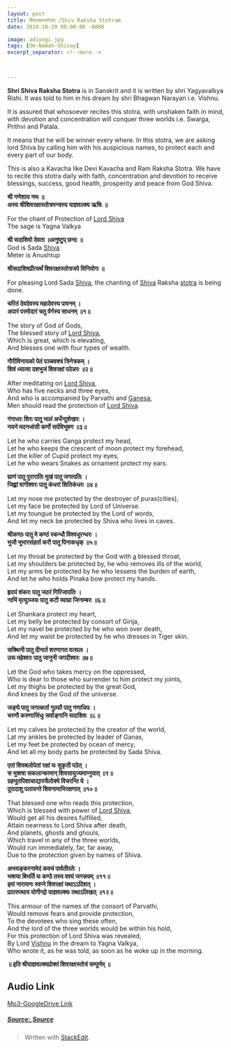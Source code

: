 ```yaml
---
layout: post
title: शिवरक्षास्तोत्रम् /Shiv Raksha Stotram
date: 2019-10-29 00:00:00 -0000

image: adiyogi.jpg
tags: [Om-Namah-Shivay]
excerpt_separator: <!--more-->



---
```

<!--more-->
<p><strong>Shri Shiva Raksha Stotra</strong> is in Sanskrit and it is written by shri Yagyavalkya Rishi. It was told to him in his dream by shri Bhagwan Narayan i.e. Vishnu.</p>
<p>It is assured that whosoever recites this stotra, with unshaken faith in mind, with devotion and concentration will conquer three worlds i.e. Swarga, Prithvi and Patala.</p>

<p>It means that he will be winner every where. In this stotra, we are asking lord Shiva by calling him with his auspicious names, to protect each and every part of our body.</p>
<p>This is also a Kavacha like Devi Kavacha and Ram Raksha Stotra. We have to recite this stotra daily with faith, concentration and devotion to receive blessings, success, good health, prosperity and peace from God Shiva.</p>
<p><strong>श्री गणेशाय नमः ॥<br>
अस्य श्रीशिवरक्षास्तोत्रमन्त्रस्य याज्ञवल्क्य ऋषिः ॥</strong></p>
<p>For the chant of Protection of  <a href="http://www.hindupedia.com/en/Lord_Shiva" title="Lord Shiva">Lord Shiva</a><br>
The sage is Yagna Valkya</p>
<p><strong>श्री सदाशिवो देवता ॥अनुष्टुप् छन्दः ॥</strong><br>
God is Sada  <a href="http://www.hindupedia.com/en/Shiva" title="Shiva">Shiva</a><br>
Meter is Anushtup</p>
<p><strong>श्रीसदाशिवप्रीत्यर्थं शिवरक्षास्तोत्रजपे विनियोगः ॥</strong></p>
<p>For pleasing Lord Sada  <a href="http://www.hindupedia.com/en/Shiva" title="Shiva">Shiva</a>, the chanting of  <a href="http://www.hindupedia.com/en/Shiva" title="Shiva">Shiva</a>  Raksha  <a href="http://www.hindupedia.com/en/Stotra" title="Stotra">stotra</a>  is being done.</p>
<p><strong>चरितं देवदेवस्य महादेवस्य पावनम् ।<br>
अपारं परमोदारं चतु र्वर्गस्य साधनम् ॥१॥</strong></p>
<p>The story of God of Gods,<br>
The blessed story of <a href="http://www.hindupedia.com/en/Lord_Shiva" title="Lord Shiva">Lord Shiva</a>,<br>
Which is great, which is elevating,<br>
And blesses one with four types of wealth.</p>
<p><strong>गौरीविनायको पेतं पञ्चवक्त्रं त्रिनेत्रकम् ।<br>
शिवं ध्यात्वा दशभुजं शिवरक्षां पठेन्नरः ॥२॥</strong></p>
<p>After meditating on <a href="http://www.hindupedia.com/en/Lord_Shiva" title="Lord Shiva">Lord Shiva</a>,<br>
Who has five necks and three eyes,<br>
And who is accompanied by Parvathi and <a href="http://www.hindupedia.com/en/Ganesa" title="Ganesa">Ganesa</a>,<br>
Men should read the protection of <a href="http://www.hindupedia.com/en/Lord_Shiva" title="Lord Shiva">Lord Shiva</a>.</p>
<p><strong>गंगाधरः शिरः पातु भालं अर्धेन्दुशेखरः ।<br>
नयने मदनध्वंसी कर्णो सर्पविभूषण ॥३॥</strong></p>
<p>Let he who carries Ganga protect my head,<br>
Let he who keeps the crescent of moon protect my forehead,<br>
Let the killer of Cupid protect my eyes,<br>
Let he who wears Snakes as ornament protect my ears.</p>
<p><strong>घ्राणं पातु पुरारातिः मुखं पातु जगत्पतिः ।<br>
जिह्वां वागीश्वरः पातु कंधरां शितिकंधरः ॥४॥</strong></p>
<p>Let my nose me protected by the destroyer of puras(cities),<br>
Let my face be protected by Lord of Universe.<br>
Let my toungue be protected by the Lord of words,<br>
And let my neck be protected by Shiva who lives in caves.</p>
<p><strong>श्रीकण्ठः पातु मे कण्ठं स्कन्धौ विश्वधुरन्धरः ।<br>
भुजौ भूभारसंहर्ता करौ पातु पिनाकधृक् ॥५॥</strong></p>
<p>Let my throat be protected by the God with  <a href="http://www.hindupedia.com/en/A" title="A">a</a>  blessed throat,<br>
Let my shoulders be protected by, he who removes ills of the world,<br>
Let my arms be protected by he who lessens the burden of earth,<br>
And let he who holds Pinaka bow protect my hands.</p>
<p><strong>हृदयं शंकरः पातु जठरं गिरिजापतिः ।<br>
नाभिं मृत्युञ्जयः पातु कटी व्याघ्रा जिनाम्बरः ॥६॥</strong></p>
<p>Let Shankara protect my heart,<br>
Let my belly be protected by consort of Girija,<br>
Let my navel be protected by he who won over death,<br>
And let my waist be protected by he who dresses in Tiger skin.</p>
<p><strong>सक्थिनी पातु दीनार्त शरणागत वत्सलः ।<br>
उरू महेश्वरः पातु जानुनी जगदीश्वरः ॥७॥</strong></p>
<p>Let the God who takes mercy on the oppressed,<br>
Who is dear to those who surrender to him protect my joints,<br>
Let my thighs be protected by the great God,<br>
And knees by the God of the universe.</p>
<p><strong>जङ्घे पातु जगत्कर्ता गुल्फौ पातु गणाधिपः ।<br>
चरणौ करुणासिंधुः सर्वाङ्गानि सदाशिवः ॥८॥</strong></p>
<p>Let my calves be protected by the creator of the world,<br>
Lat my ankles be protected by leader of Ganas,<br>
Let my feet be protected by ocean of mercy,<br>
And let all my body parts be protected by Sada Shiva.</p>
<p><strong>एतां शिवबलोपेतां रक्षां यः सुकृती पठेत् ।<br>
स भुक्त्वा सकलान्कामान् शिवसायुज्यमाप्नुयात् ॥९॥<br>
ग्रहभूतपिशाचाद्यास्त्रैलोक्ये विचरन्ति ये ।<br>
दूरादाशु पलायन्ते शिवनामाभिरक्षणात् ॥१०॥</strong></p>
<p>That blessed one who reads this protection,<br>
Which is blessed with power of <a href="http://www.hindupedia.com/en/Lord_shiva" title="Lord shiva">Lord Shiva</a>,<br>
Would get all his desires fulfilled,<br>
Attain nearness to Lord Shiva after death,<br>
And planets, ghosts and ghouls,<br>
Which travel in any of the three worlds,<br>
Would run immediately, far, far away,<br>
Due to the protection given by names of Shiva.</p>
<p><strong>अभयङ्करनामेदं कवचं पार्वतीपतेः ।<br>
भक्त्या बिभर्ति यः कण्ठे तस्य वश्यं जगत्त्रयम् ॥११॥<br>
इमां नारायणः स्वप्ने शिवरक्षां यथाऽऽदिशत् ।<br>
प्रातरुत्थाय योगीन्द्रो याज्ञवल्क्यः तथाऽलिखत् ॥१२॥</strong></p>
<p>This armour of the names of the consort of Parvathi,<br>
Would remove fears and provide protection,<br>
To the devotees who sing these often,<br>
And the lord of the three worlds would be within his hold,<br>
For this protection of Lord Shiva was revealed,<br>
By Lord <a href="http://www.hindupedia.com/en/Vishnu" title="Vishnu">Vishnu</a> in the dream to Yagna Valkya,<br>
Who wrote it, as he was told, as soon as he woke up in the morning.</p>
<p><strong>॥ इति श्रीयाज्ञवल्क्यप्रोक्तं शिवरक्षास्तोत्रं सम्पूर्णम् ॥</strong></p>
<h2 id="audio-link">Audio Link</h2>
<p><a href="https://drive.google.com/open?id=13ScOTVTf8sioivqcDjl93DHuWlIgb_S4">Mp3-GoogleDrive Link</a></p>
<h5 id="sourcesource"><a href="http://www.hindupedia.com/en/Shiva_raksha_stotram">Source:</a>,<a href="http://www.hindupedia.com/en/Shiva_raksha_stotram">Source</a></h5>
<blockquote>
<p>Written with <a href="https://stackedit.io/">StackEdit</a>.</p>
</blockquote>

